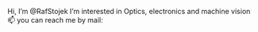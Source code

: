Hi, I’m @RafStojek
I’m interested in Optics, electronics and machine vision
📫 you can reach me by mail:

<!---
RafStojek/RafStojek is a ✨ special ✨ repository because its `README.md` (this file) appears on your GitHub profile.
You can click the Preview link to take a look at your changes.
--->
